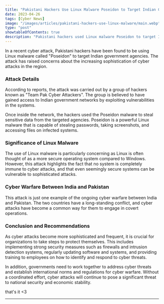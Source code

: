 ```yaml
---
title: "Pakistani Hackers Use Linux Malware Poseidon to Target Indian Government Agencies"
date: 2023-04-26
tags: [Cyber News]
image: "/images/articles/pakistani-hackers-use-linux-malware/main.webp"
type: "post"
showtableOfContents: true
description: "Pakistani hackers used Linux malware Poseidon to target Indian government agencies. Highlighting the increasing sophistication of cyber attacks in the region."
---
```


In a recent cyber attack, Pakistani hackers have been found to be using Linux malware called "Poseidon" to target Indian government agencies. The attack has raised concerns about the increasing sophistication of cyber attacks in the region.

### Attack Details
According to reports, the attack was carried out by a group of hackers known as "Team Pak Cyber Attackers". The group is believed to have gained access to Indian government networks by exploiting vulnerabilities in the systems.

Once inside the network, the hackers used the Poseidon malware to steal sensitive data from the targeted agencies. Poseidon is a powerful Linux malware that is capable of stealing passwords, taking screenshots, and accessing files on infected systems.

### Significance of Linux Malware
The use of Linux malware is particularly concerning as Linux is often thought of as a more secure operating system compared to Windows. However, this attack highlights the fact that no system is completely immune to cyber attacks, and that even seemingly secure systems can be vulnerable to sophisticated attacks.

### Cyber Warfare Between India and Pakistan
This attack is just one example of the ongoing cyber warfare between India and Pakistan. The two countries have a long-standing conflict, and cyber attacks have become a common way for them to engage in covert operations.

### Conclusion and Recommendations
As cyber attacks become more sophisticated and frequent, it is crucial for organizations to take steps to protect themselves. This includes implementing strong security measures such as firewalls and intrusion detection systems, regularly updating software and systems, and providing training to employees on how to identify and respond to cyber threats.

In addition, governments need to work together to address cyber threats and establish international norms and regulations for cyber warfare. Without a coordinated effort, cyber attacks will continue to pose a significant threat to national security and economic stability.

that's it <3

---